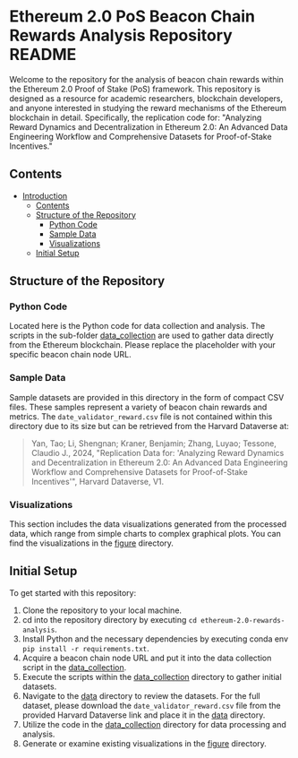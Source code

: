 # Ethereum 2.0 PoS Beacon Chain Rewards Analysis Repository README

Welcome to the repository for the analysis of beacon chain rewards within the Ethereum 2.0 Proof of Stake (PoS) framework. This repository is designed as a resource for academic researchers, blockchain developers, and anyone interested in studying the reward mechanisms of the Ethereum blockchain in detail. Specifically, the replication code for: "Analyzing Reward Dynamics and Decentralization in Ethereum 2.0: An Advanced Data Engineering Workflow and Comprehensive Datasets for Proof-of-Stake Incentives."

## Contents
- [Introduction](#ethereum-20-pos-beacon-chain-rewards-analysis-repository-readme)
  - [Contents](#contents)
  - [Structure of the Repository](#structure-of-the-repository)
    - [Python Code](#data-collection-and-analysis-scripts)
    - [Sample Data](#sample-data)
    - [Visualizations](#visualizations)
  - [Initial Setup](#initial-setup)

## Structure of the Repository

### Python Code
Located here is the Python code for data collection and analysis.
The scripts in the sub-folder [data_collection](code/data_collection) are used to gather data directly from the Ethereum blockchain. Please replace the placeholder with your specific beacon chain node URL.


### Sample Data
Sample datasets are provided in this directory in the form of compact CSV files. These samples represent a variety of beacon chain rewards and metrics.
The `date_validator_reward.csv` file is not contained within this directory due to its size but can be retrieved from the Harvard Dataverse at:

> Yan, Tao; Li, Shengnan; Kraner, Benjamin; Zhang, Luyao; Tessone, Claudio J., 2024, "Replication Data for: 'Analyzing Reward Dynamics and Decentralization in Ethereum 2.0: An Advanced Data Engineering Workflow and Comprehensive Datasets for Proof-of-Stake Incentives'", Harvard Dataverse, V1.

### Visualizations
This section includes the data visualizations generated from the processed data, which range from simple charts to complex graphical plots. You can find the visualizations in the [figure](figure) directory.

## Initial Setup
To get started with this repository:
1. Clone the repository to your local machine.
2. cd into the repository directory by executing `cd ethereum-2.0-rewards-analysis`.
2. Install Python and the necessary dependencies by executing conda env  `pip install -r requirements.txt`.
3. Acquire a beacon chain node URL and put it into the data collection script in the [data_collection](code/data_collection).
4. Execute the scripts within the [data_collection](code/data_collection) directory to gather initial datasets.
5. Navigate to the [data](data) directory to review the datasets. For the full dataset, please download the `date_validator_reward.csv` file from the provided Harvard Dataverse link and place it in the [data](data) directory.
6. Utilize the code in the [data_collection](code) directory for data processing and analysis.
7. Generate or examine existing visualizations in the [figure](figure) directory.
